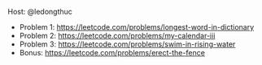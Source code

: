Host: @ledongthuc

- Problem 1: https://leetcode.com/problems/longest-word-in-dictionary
- Problem 2: https://leetcode.com/problems/my-calendar-iii
- Problem 3: https://leetcode.com/problems/swim-in-rising-water
- Bonus: https://leetcode.com/problems/erect-the-fence
